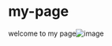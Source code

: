 # my-page
welcome to my page![image](https://github.com/sasna6556/my-page/assets/144934944/ab78bc72-2b14-4374-9484-116bd228be56)
